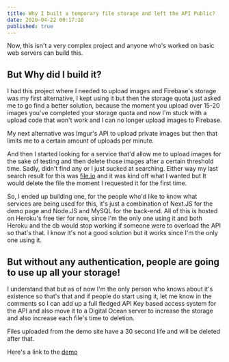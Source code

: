 ```yaml
---
title: Why I built a temporary file storage and left the API Public?
date: 2020-04-22 00:17:10
published: true
---
```


Now, this isn't a very complex project and anyone who's worked on basic web
servers can build this.

## But Why did I build it?

I had this project where I needed to upload images and Firebase's storage was my
first alternative, I kept using it but then the storage quota just asked me to
go find a better solution, because the moment you upload over 15-20 images
you've completed your storage quota and now I'm stuck with a upload code that
won't work and I can no longer upload images to Firebase.

My next alternative was Imgur's API to upload private images but then that
limits me to a certain amount of uploads per minute.

And then I started looking for a service that'd allow me to upload images for
the sake of testing and then delete those images after a certain threshold time.
Sadly, didn't find any or I just sucked at searching. Either way my last search
result for this was [file.io](https://file.io) and it was kind off what I wanted
but It would delete the file the moment I requested it for the first time.

So, I ended up building one, for the people who'd like to know what services are
being used for this, it's just a combination of Next.JS for the demo page and
Node.JS and MySQL for the back-end. All of this is hosted on Heroku's free tier
for now, since I'm the only one using it and both Heroku and the db would stop
working if someone were to overload the API so that's that. I know it's not a
good solution but it works since I'm the only one using it.

## But without any authentication, people are going to use up all your storage!

I understand that but as of now I'm the only person who knows about it's
existence so that's that and if people do start using it, let me know in the
comments so I can add up a full fledged API Key based access system for the API
and also move it to a Digital Ocean server to increase the storage and also
increase each file's time to deletion.

Files uploaded from the demo site have a 30 second life and will be deleted
after that.

Here's a link to the [demo](https://tempx.barelyhuman.dev/)
